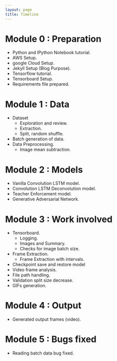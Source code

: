 ```yaml
---
layout: page
title: Timeline
---
```

<div class="post-content">
  <h1 id="module_0">Module 0 : Preparation</h1>
  <ul>
    <li>
      Python and IPython Notebook tutorial.
    </li>
    <li>
      AWS Setup.
    </li>
    <li>
      google Cloud Setup.
    </li>
    <li>
      Jekyll Setup (Blog Purpose).
    </li>
    <li>
      Tensorflow tutorial.
    </li>
    <li>
      Tensorboard Setup.
    </li>
    <li>
      Requirements file prepared.
    </li>
  </ul>

  <h1 id="module_1">Module 1 : Data</h1>
  <ul>
    <li>
      Dataset
      <ul>
        <li>
          Exploration and review.
        </li>
        <li>
          Extraction.
        </li>
        <li>
          Split, random shuffle.
        </li>
      </ul>
    </li>
    <li>
      Batch generation of data.
    </li>
    <li>
      Data Preprocessing.
      <ul>
        <li>
          Image mean subtraction.
        </li>
      </ul>
    </li>
  </ul>

  <h1 id="module_2">Module 2 : Models</h1>
  <ul>
    <li>
      Vanilla Convolution LSTM model.
    </li>
    <li>
      Convolution LSTM Deconvolution model.
    </li>
    <li>
      Teacher Enforcement model.
    </li>
    <li>
      Generative Adversarial Network.
    </li>
  </ul>

  <h1 id="module_3">Module 3 : Work involved</h1>
  <ul>
    <li>
      Tensorboard.
      <ul>
        <li>
          Logging.
        </li>
        <li>
          Images and Summary.
        </li>
        <li>
          Checks for image batch size.
        </li>
      </ul>
    </li>
    <li>
      Frame Extraction.
      <ul>
        <li>
          Frame Extraction with intervals.
        </li>
      </ul>
    </li>
    <li>
      Checkpoint save and restore model
    </li>
    <li>
      Video frame analysis.
    </li>
    <li>
      File path handling.
    </li>
    <li>
      Validation split size decrease.
    </li>
    <li>
      GIFs generation.
    </li>
  </ul>

  <h1 id="module_4">Module 4 : Output</h1>
  <ul>
    <li>
      Generated output frames (video).
    </li>
  </ul>

  <h1 id="module_5">Module 5 : Bugs fixed</h1>
  <ul>
    <li>
      Reading batch data bug fixed.
    </li>
  </ul>
  

</div>


